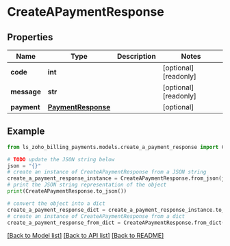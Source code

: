 # CreateAPaymentResponse


## Properties

Name | Type | Description | Notes
------------ | ------------- | ------------- | -------------
**code** | **int** |  | [optional] [readonly] 
**message** | **str** |  | [optional] [readonly] 
**payment** | [**PaymentResponse**](PaymentResponse.md) |  | [optional] 

## Example

```python
from ls_zoho_billing_payments.models.create_a_payment_response import CreateAPaymentResponse

# TODO update the JSON string below
json = "{}"
# create an instance of CreateAPaymentResponse from a JSON string
create_a_payment_response_instance = CreateAPaymentResponse.from_json(json)
# print the JSON string representation of the object
print(CreateAPaymentResponse.to_json())

# convert the object into a dict
create_a_payment_response_dict = create_a_payment_response_instance.to_dict()
# create an instance of CreateAPaymentResponse from a dict
create_a_payment_response_from_dict = CreateAPaymentResponse.from_dict(create_a_payment_response_dict)
```
[[Back to Model list]](../README.md#documentation-for-models) [[Back to API list]](../README.md#documentation-for-api-endpoints) [[Back to README]](../README.md)


